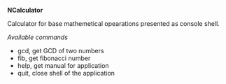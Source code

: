 **NCalculator**

Calculator for base mathemetical opearations presented as console shell.

*Available commands*

- gcd, get GCD of two numbers
- fib, get fibonacci number
- help, get manual for application
- quit, close shell of the application

